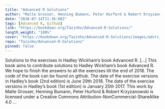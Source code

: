```yaml
---
title: "Advanced R Solutions"
author: "Malte Grosser, Henning Bumann, Peter Hurford & Robert Krzyzanowski"
date: "2018-07-14T11:36:08Z"
tags: [Advanced R, Github]
link: "https://bookdown.org/Tazinho/Advanced-R-Solutions/"
length_weight: "100%"
cover: "https://bookdown.org/Tazinho/Advanced-R-Solutions/images/advrs_cover3.png"
repo: "Tazinho/Advanced-R-Solutions"
pinned: false
---
```


Solutions to the exercises in Hadley Wickham’s book Advanced R. [...] This book aims to contribute solutions to Hadley Wickham’s book Advanced R. We hope to finish the answers to all the exercises till the end of 2018. The code of the book can be found on github. The date of the exercise versions in Hadley’s book (2nd edition) is June 29th 2018. The date of the exercise versions in Hadley’s book (1st edition) is January 25th 2017. This work by Malte Grosser, Henning Bumann, Peter Hurford & Robert Krzyzanowski is licensed under a Creative Commons Attribution-NonCommercial-ShareAlike 4.0 ...
